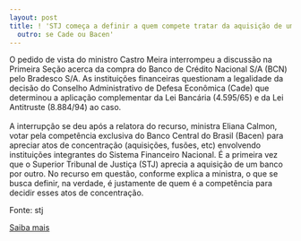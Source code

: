 ```yaml
---
layout: post
title: ! 'STJ começa a definir a quem compete tratar da aquisição de um banco por
  outro: se Cade ou Bacen'
---
```

<p>O pedido de vista do ministro Castro Meira interrompeu a discussão na Primeira Seção acerca da compra do Banco de Crédito Nacional S/A (BCN) pelo Bradesco S/A. As instituições financeiras questionam a legalidade da decisão do Conselho Administrativo de Defesa Econômica (Cade) que determinou a aplicação complementar da Lei Bancária (4.595/65) e da Lei Antitruste (8.884/94) ao caso.<br /><br />A interrupção se deu após a relatora do recurso, ministra Eliana Calmon, votar pela competência exclusiva do Banco Central do Brasil (Bacen) para apreciar atos de concentração (aquisições, fusões, etc) envolvendo instituições integrantes do Sistema Financeiro Nacional. É a primeira vez que o Superior Tribunal de Justiça (STJ) aprecia a aquisição de um banco por outro. No recurso em questão, conforme explica a ministra, o que se busca definir, na verdade, é justamente de quem é a competência para decidir esses atos de concentração.</p><p>Fonte: stj</p><p><a href="http://www.stj.jus.br/portal_stj/publicacao/engine.wsp?tmp.area=398&tmp.texto=94119" target="_blank">Saiba mais </a></p>
